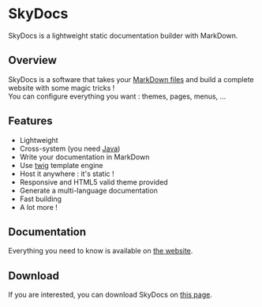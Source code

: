# SkyDocs

SkyDocs is a lightweight static documentation builder with MarkDown.

## Overview

SkyDocs is a software that takes your [MarkDown files](https://blog.ghost.org/markdown/) and build a complete website with some magic tricks !    
You can configure everything you want : themes, pages, menus, ...

## Features

* Lightweight
* Cross-system (you need [Java](https://java.com/download))
* Write your documentation in MarkDown
* Use [twig](https://twig.sensiolabs.org/doc/2.x/) template engine
* Host it anywhere : it's static !
* Responsive and HTML5 valid theme provided
* Generate a multi-language documentation
* Fast building
* A lot more !

## Documentation

Everything you need to know is available on [the website](https://skyost.github.io/SkyDocs/).

## Download

If you are interested, you can download SkyDocs on [this page](https://skyost.github.io/SkyDocs/en/downloading-installing.html).